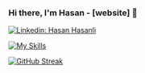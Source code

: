 ### Hi there, I'm Hasan - [website] 👋
[![Linkedin: Hasan Hasanli](https://img.shields.io/badge/-HasanHasanli-gray?style=flat-square&logo=Linkedin&logoColor=white&link=https://https://www.linkedin.com/in/hasanli-hasan/)](https://www.linkedin.com/in/hasanli-hasan/)
<br />

 [![My Skills](https://skillicons.dev/icons?i=html,css,js,bootstrap,tailwind,react,redux,jquery,php,laravel,cs,dotnet,docker,mongodb,mysql,postgres,firebase,github,netlify,visualstudio,vscode&perline=7)](https://skillicons.dev)
  
 [![GitHub Streak](https://streak-stats.demolab.com/?user=hasanhasanli0&theme=dark)](https://git.io/streak-stats)
